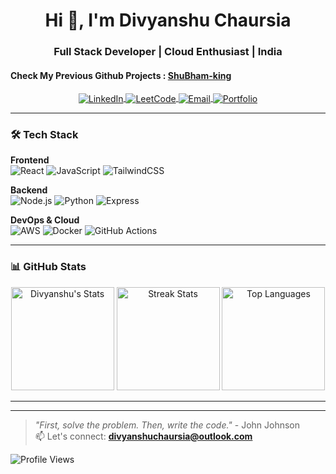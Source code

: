 <h1 align="center">Hi 👋, I'm Divyanshu Chaursia</h1>
<h3 align="center">Full Stack Developer | Cloud Enthusiast | India</h3>
<h4> Check My Previous Github Projects : <a href="https://github.com/shubham-king"> ShuBham-king</a> </h4>

<p align="center">
  <a href="http://www.linkedin.com/in/divyanshuchaursia" target="blank">
    <img align="center" src="https://img.shields.io/badge/LinkedIn-0A66C2?logo=linkedin&logoColor=white" alt="LinkedIn"/>
  </a>
  <a href="https://leetcode.com/divyanshuchaursia/">
    <img align="center" src="https://img.shields.io/badge/LeetCode-FFA116?logo=leetcode&logoColor=black" alt="LeetCode"/>
  </a>
  <a href="mailto:divyanshuchaursia@outlook.com">
    <img align="center" src="https://img.shields.io/badge/Email-EA4335?logo=gmail&logoColor=white" alt="Email"/>
  </a>
  <a href="https://chaursia.github.io/portfolio">
    <img align="center" src="https://img.shields.io/badge/Portfolio-4285F4?logo=googlechrome&logoColor=white" alt="Portfolio"/>
  </a>
</p>

---

### 🛠️ Tech Stack
**Frontend**  
![React](https://img.shields.io/badge/-React-61DAFB?logo=react&logoColor=black)
![JavaScript](https://img.shields.io/badge/-JavaScript-F7DF1E?logo=javascript&logoColor=black)
![TailwindCSS](https://img.shields.io/badge/-Tailwind-06B6D4?logo=tailwindcss&logoColor=white)

**Backend**  
![Node.js](https://img.shields.io/badge/-Node.js-339933?logo=nodedotjs&logoColor=white)
![Python](https://img.shields.io/badge/-Python-3776AB?logo=python&logoColor=white)
![Express](https://img.shields.io/badge/-Express-000000?logo=express&logoColor=white)

**DevOps & Cloud**  
![AWS](https://img.shields.io/badge/-AWS-232F3E?logo=amazonaws&logoColor=white)
![Docker](https://img.shields.io/badge/-Docker-2496ED?logo=docker&logoColor=white)
![GitHub Actions](https://img.shields.io/badge/-GitHub_Actions-2088FF?logo=githubactions&logoColor=white)

---

### 📊 GitHub Stats
<p align="center">
  <img height="165em" src="https://github-readme-stats.vercel.app/api?username=chaursia&show_icons=true&theme=dark&hide_border=true&count_private=true" alt="Divyanshu's Stats"/>
  <img height="165em" src="https://github-readme-streak-stats.herokuapp.com/?user=chaursia&theme=dark&hide_border=true" alt="Streak Stats"/>
  <img height="165em" src="https://github-readme-stats.vercel.app/api/top-langs/?username=chaursia&layout=compact&theme=dark&hide_border=true" alt="Top Languages"/>
</p>

---

<!-- ### 🏆 Featured Projects
| Project | Description | Tech |
|---------|-------------|------|
| **[Project Alpha](https://github.com/chaursia/project-alpha)** | Modern e-commerce platform | React • Node.js • MongoDB |
| **[Cloud Toolkit](https://github.com/chaursia/cloud-toolkit)** | AWS automation scripts | Python • AWS CLI • Terraform |
| **[DevUtils](https://github.com/chaursia/devutils)** | Developer productivity tools | TypeScript • VSCode API | -->

---


> *"First, solve the problem. Then, write the code."* - John Johnson  
> 📫 Let's connect: **divyanshuchaursia@outlook.com**

<img src="https://komarev.com/ghpvc/?username=chaursia&color=blueviolet&style=flat" alt="Profile Views"/>
